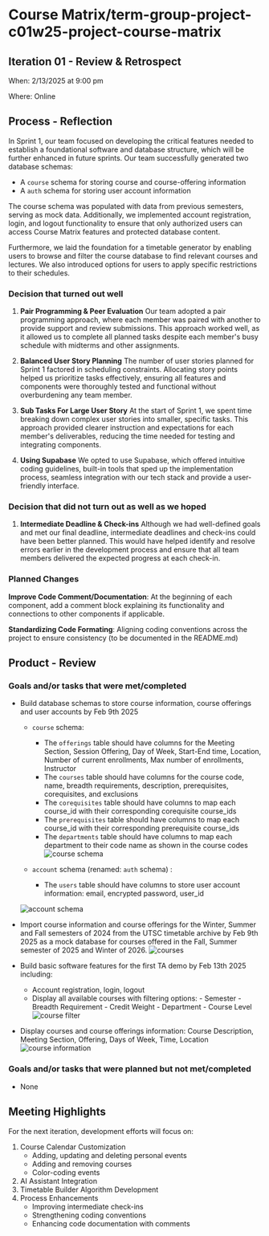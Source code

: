# Course Matrix/term-group-project-c01w25-project-course-matrix

## Iteration 01 - Review & Retrospect

When: 2/13/2025 at 9:00 pm

Where: Online

## Process - Reflection

In Sprint 1, our team focused on developing the critical features needed to establish a foundational software and database structure, which will be further enhanced in future sprints.
Our team successfully generated two database schemas:

- A `course` schema for storing course and course-offering information
- A `auth` schema for storing user account information

The course schema was populated with data from previous semesters, serving as mock data. Additionally, we implemented account registration, login, and logout functionality to ensure that only authorized users can access Course Matrix features and protected database content.

Furthermore, we laid the foundation for a timetable generator by enabling users to browse and filter the course database to find relevant courses and lectures. We also introduced options for users to apply specific restrictions to their schedules.

### Decision that turned out well

1. **Pair Programming & Peer Evaluation**
   Our team adopted a pair programming approach, where each member was paired with another to provide support and review submissions. This approach worked well, as it allowed us to complete all planned tasks despite each member's busy schedule with midterms and other assignments.

2. **Balanced User Story Planning**
   The number of user stories planned for Sprint 1 factored in scheduling constraints. Allocating story points helped us prioritize tasks effectively, ensuring all features and components were thoroughly tested and functional without overburdening any team member.

3. **Sub Tasks For Large User Story**
   At the start of Sprint 1, we spent time breaking down complex user stories into smaller, specific tasks. This approach provided clearer instruction and expectations for each member's deliverables, reducing the time needed for testing and integrating components.

4. **Using Supabase**
   We opted to use Supabase, which offered intuitive coding guidelines, built-in tools that sped up the implementation process, seamless integration with our tech stack and provide a user-friendly interface.

### Decision that did not turn out as well as we hoped

1. **Intermediate Deadline & Check-ins**
   Although we had well-defined goals and met our final deadline, intermediate deadlines and check-ins could have been better planned. This would have helped identify and resolve errors earlier in the development process and ensure that all team members delivered the expected progress at each check-in.

### Planned Changes

**Improve Code Comment/Documentation**: At the beginning of each component, add a comment block explaining its functionality and connections to other components if applicable.

**Standardizing Code Formating**: Aligning coding conventions across the project to ensure consistency (to be documented in the README.md)

## Product - Review

### Goals and/or tasks that were met/completed

- Build database schemas to store course information, course offerings and user accounts by Feb 9th 2025

  - `course` schema:
    - The `offerings` table should have columns for the Meeting Section, Session Offering, Day of Week, Start-End time, Location, Number of current enrollments, Max number of enrollments, Instructor
    - The `courses` table should have columns for the course code, name, breadth requirements, description, prerequisites, corequisites, and exclusions
    - The `corequisites` table should have columns to map each course_id with their corresponding corequisite course_ids
    - The `prerequisites` table should have columns to map each course_id with their corresponding prerequisite course_ids
    - The `departments` table should have columns to map each department to their code name as shown in the course codes
  ![course schema](./images/course_schema.png)

  - `account` schema (renamed: `auth` schema) :
    - The `users` table should have columns to store user account information: email, encrypted password, user_id

  ![account schema](./images/account_schema.png)

- Import course information and course offerings for the Winter, Summer and Fall semesters of 2024 from the UTSC timetable archive by Feb 9th 2025 as a mock database for courses offered in the Fall, Summer semester of 2025 and Winter of 2026.
  ![courses](./images/courses.png)

- Build basic software features for the first TA demo by Feb 13th 2025 including:

  - Account registration, login, logout
  - Display all available courses with filtering options: - Semester - Breadth Requirement - Credit Weight - Department - Course Level
    ![course filter](./images/course_filter.png)

- Display courses and course offerings information: Course Description, Meeting Section, Offering, Days of Week, Time, Location
  ![course information](./images/course_information.png)

### Goals and/or tasks that were planned but not met/completed

- None

## Meeting Highlights

For the next iteration, development efforts will focus on:

1. Course Calendar Customization
   - Adding, updating and deleting personal events
   - Adding and removing courses
   - Color-coding events
2. AI Assistant Integration
3. Timetable Builder Algorithm Development
4. Process Enhancements
   - Improving intermediate check-ins
   - Strengthening coding conventions
   - Enhancing code documentation with comments
